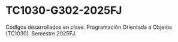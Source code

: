 # TC1030-G302-2025FJ
Códigos desarrollados en clase. Programación Orientada a Objetos (TC1030). Semestre 2025FJ.
